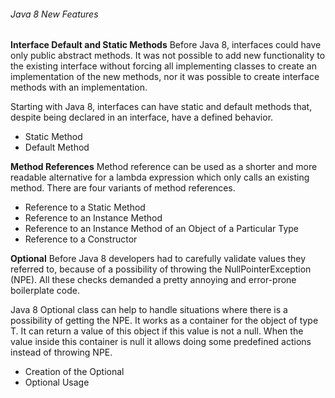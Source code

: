 ###### Java 8 New Features

**Interface Default and Static Methods**
Before Java 8, interfaces could have only public abstract methods. 
It was not possible to add new functionality to the existing interface without forcing all implementing classes to create an implementation of the new methods, 
nor it was possible to create interface methods with an implementation.

Starting with Java 8, interfaces can have static and default methods that, 
despite being declared in an interface, have a defined behavior.

- Static Method
- Default Method

**Method References**
Method reference can be used as a shorter and more readable alternative for a lambda expression which only calls an existing method. 
There are four variants of method references.

- Reference to a Static Method
- Reference to an Instance Method
- Reference to an Instance Method of an Object of a Particular Type
- Reference to a Constructor

**Optional<T>**
Before Java 8 developers had to carefully validate values they referred to, because of a possibility of throwing the NullPointerException (NPE). 
All these checks demanded a pretty annoying and error-prone boilerplate code.

Java 8 Optional<T> class can help to handle situations where there is a possibility of getting the NPE. It works as a container for the object of type T. 
It can return a value of this object if this value is not a null. 
When the value inside this container is null it allows doing some predefined actions instead of throwing NPE.

- Creation of the Optional<T>
- Optional<T> Usage
